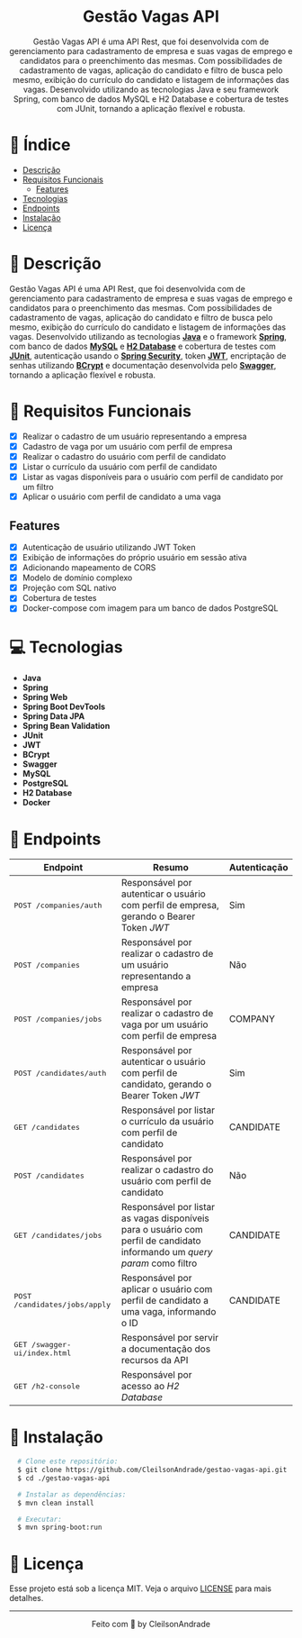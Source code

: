 <div align="center">
  <h1>Gestão Vagas API</h1>
  <p>Gestão Vagas API é uma API Rest, que foi desenvolvida com de gerenciamento para cadastramento de empresa e suas vagas de emprego e candidatos para o preenchimento das mesmas. Com possibilidades de cadastramento de vagas, aplicação do candidato e filtro de busca pelo mesmo, exibição do currículo do candidato e listagem de informações das vagas. Desenvolvido utilizando as tecnologias Java e seu framework Spring, com banco de dados MySQL e H2 Database e cobertura de testes com JUnit, tornando a aplicação flexível e robusta.</p>
</div>

# 📒 Índice
* [Descrição](#descrição)
* [Requisitos Funcionais](#requisitos)
  * [Features](#features)
* [Tecnologias](#tecnologias)
* [Endpoints](#endpoints)
* [Instalação](#instalação)
* [Licença](#licença)

# 📃 <span id="descrição">Descrição</span>
Gestão Vagas API é uma API Rest, que foi desenvolvida com de gerenciamento para cadastramento de empresa e suas vagas de emprego e candidatos para o preenchimento das mesmas. Com possibilidades de cadastramento de vagas, aplicação do candidato e filtro de busca pelo mesmo, exibição do currículo do candidato e listagem de informações das vagas. Desenvolvido utilizando as tecnologias [**Java**](https://www.java.com/) e o framework [**Spring**](https://spring.io/), com banco de dados [**MySQL**](https://www.mysql.com/) e [**H2 Database**](https://www.h2database.com/) e cobertura de testes com [**JUnit**](https://junit.org/junit5/), autenticação usando o [**Spring Security**](https://spring.io/projects/spring-security), token [**JWT**](https://jwt.io/), encriptação de senhas utilizando [**BCrypt**](https://en.wikipedia.org/wiki/Bcrypt) e documentação desenvolvida pelo [**Swagger**](https://swagger.io/), tornando a aplicação flexível e robusta.

# 📌 <span id="requisitos">Requisitos Funcionais</span>
- [x] Realizar o cadastro de um usuário representando a empresa<br>
- [x] Cadastro de vaga por um usuário com perfil de empresa<br>
- [x] Realizar o cadastro do usuário com perfil de candidato<br>
- [x] Listar o currículo da usuário com perfil de candidato<br>
- [x] Listar as vagas disponíveis para o usuário com perfil de candidato por um filtro<br>
- [x] Aplicar o usuário com perfil de candidato a uma vaga<br>

## Features
- [x] Autenticação de usuário utilizando JWT Token<br>
- [x] Exibição de informações do próprio usuário em sessão ativa<br>
- [x] Adicionando mapeamento de CORS<br>
- [x] Modelo de domínio complexo<br>
- [x] Projeção com SQL nativo<br>
- [x] Cobertura de testes<br>
- [x] Docker-compose com imagem para um banco de dados PostgreSQL<br>

# 💻 <span id="tecnologias">Tecnologias</span>
- **Java**
- **Spring**
- **Spring Web**
- **Spring Boot DevTools**
- **Spring Data JPA**
- **Spring Bean Validation**
- **JUnit**
- **JWT**
- **BCrypt**
- **Swagger**
- **MySQL**
- **PostgreSQL**
- **H2 Database**
- **Docker**

# 📍 <span id="endpoints">Endpoints</span>
| Endpoint               | Resumo                                          | Autenticação
|----------------------|-----------------------------------------------------|----------------------
| <kbd>POST /companies/auth </kbd> | Responsável por autenticar o usuário com perfil de empresa, gerando o Bearer Token *JWT* | Sim
| <kbd>POST /companies </kbd> | Responsável por realizar o cadastro de um usuário representando a empresa | Não
| <kbd>POST /companies/jobs </kbd> | Responsável por realizar o cadastro de vaga por um usuário com perfil de empresa | COMPANY
| <kbd>POST /candidates/auth </kbd> | Responsável por autenticar o usuário com perfil de candidato, gerando o Bearer Token *JWT* | Sim
| <kbd>GET /candidates </kbd> | Responsável por listar o currículo da usuário com perfil de candidato | CANDIDATE
| <kbd>POST /candidates </kbd> | Responsável por realizar o cadastro do usuário com perfil de candidato | Não
| <kbd>GET /candidates/jobs </kbd> | Responsável por listar as vagas disponíveis para o usuário com perfil de candidato informando um *query param* como filtro | CANDIDATE
| <kbd>POST /candidates/jobs/apply </kbd> | Responsável por aplicar o usuário com perfil de candidato a uma vaga, informando o ID | CANDIDATE
| <kbd>GET /swagger-ui/index.html </kbd> | Responsável por servir a documentação dos recursos da API
| <kbd>GET /h2-console </kbd> | Responsável por acesso ao *H2 Database*

# 🚀 <span id="instalação">Instalação</span>
```bash
  # Clone este repositório:
  $ git clone https://github.com/CleilsonAndrade/gestao-vagas-api.git
  $ cd ./gestao-vagas-api

  # Instalar as dependências:
  $ mvn clean install

  # Executar:
  $ mvn spring-boot:run
```

# 📝 <span id="licença">Licença</span>
Esse projeto está sob a licença MIT. Veja o arquivo [LICENSE](LICENSE) para mais detalhes.

---

<p align="center">
  Feito com 💜 by CleilsonAndrade
</p>
